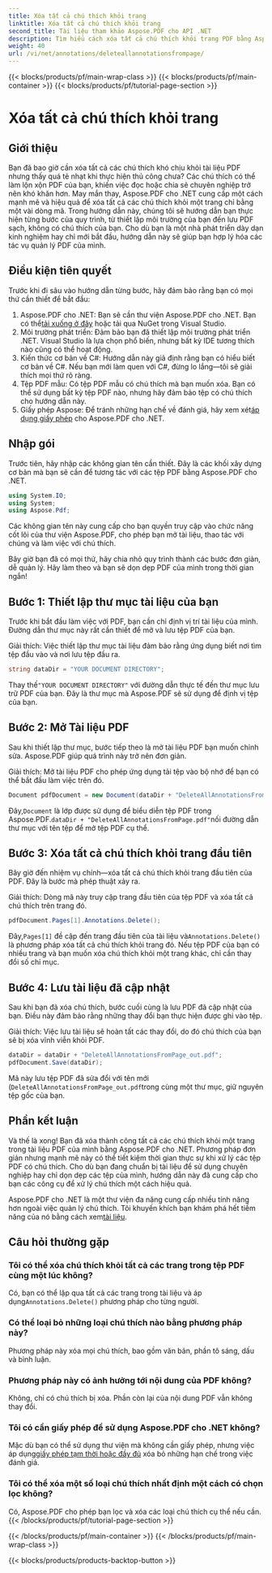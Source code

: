 ```yaml
---
title: Xóa tất cả chú thích khỏi trang
linktitle: Xóa tất cả chú thích khỏi trang
second_title: Tài liệu tham khảo Aspose.PDF cho API .NET
description: Tìm hiểu cách xóa tất cả chú thích khỏi trang PDF bằng Aspose.PDF cho .NET. Làm theo hướng dẫn từng bước của chúng tôi để dọn dẹp PDF của bạn một cách hiệu quả.
weight: 40
url: /vi/net/annotations/deleteallannotationsfrompage/
---
```


{{< blocks/products/pf/main-wrap-class >}}
{{< blocks/products/pf/main-container >}}
{{< blocks/products/pf/tutorial-page-section >}}

# Xóa tất cả chú thích khỏi trang

## Giới thiệu
Bạn đã bao giờ cần xóa tất cả các chú thích khó chịu khỏi tài liệu PDF nhưng thấy quá tẻ nhạt khi thực hiện thủ công chưa? Các chú thích có thể làm lộn xộn PDF của bạn, khiến việc đọc hoặc chia sẻ chuyên nghiệp trở nên khó khăn hơn. May mắn thay, Aspose.PDF cho .NET cung cấp một cách mạnh mẽ và hiệu quả để xóa tất cả các chú thích khỏi một trang chỉ bằng một vài dòng mã. Trong hướng dẫn này, chúng tôi sẽ hướng dẫn bạn thực hiện từng bước của quy trình, từ thiết lập môi trường của bạn đến lưu PDF sạch, không có chú thích của bạn. Cho dù bạn là một nhà phát triển dày dạn kinh nghiệm hay chỉ mới bắt đầu, hướng dẫn này sẽ giúp bạn hợp lý hóa các tác vụ quản lý PDF của mình.

## Điều kiện tiên quyết

Trước khi đi sâu vào hướng dẫn từng bước, hãy đảm bảo rằng bạn có mọi thứ cần thiết để bắt đầu:

1.  Aspose.PDF cho .NET: Bạn sẽ cần thư viện Aspose.PDF cho .NET. Bạn có thể[tải xuống ở đây](https://releases.aspose.com/pdf/net/) hoặc tải qua NuGet trong Visual Studio.
2. Môi trường phát triển: Đảm bảo bạn đã thiết lập môi trường phát triển .NET. Visual Studio là lựa chọn phổ biến, nhưng bất kỳ IDE tương thích nào cũng có thể hoạt động.
3. Kiến thức cơ bản về C#: Hướng dẫn này giả định rằng bạn có hiểu biết cơ bản về C#. Nếu bạn mới làm quen với C#, đừng lo lắng—tôi sẽ giải thích mọi thứ rõ ràng.
4. Tệp PDF mẫu: Có tệp PDF mẫu có chú thích mà bạn muốn xóa. Bạn có thể sử dụng bất kỳ tệp PDF nào, nhưng hãy đảm bảo tệp có chú thích cho hướng dẫn này.
5.  Giấy phép Aspose: Để tránh những hạn chế về đánh giá, hãy xem xét[áp dụng giấy phép](https://purchase.aspose.com/temporary-license/) cho Aspose.PDF cho .NET.

## Nhập gói

Trước tiên, hãy nhập các không gian tên cần thiết. Đây là các khối xây dựng cơ bản mà bạn sẽ cần để tương tác với các tệp PDF bằng Aspose.PDF cho .NET.

```csharp
using System.IO;
using System;
using Aspose.Pdf;
```

Các không gian tên này cung cấp cho bạn quyền truy cập vào chức năng cốt lõi của thư viện Aspose.PDF, cho phép bạn mở tài liệu, thao tác với chúng và làm việc với chú thích.

Bây giờ bạn đã có mọi thứ, hãy chia nhỏ quy trình thành các bước đơn giản, dễ quản lý. Hãy làm theo và bạn sẽ dọn dẹp PDF của mình trong thời gian ngắn!

## Bước 1: Thiết lập thư mục tài liệu của bạn

Trước khi bắt đầu làm việc với PDF, bạn cần chỉ định vị trí tài liệu của mình. Đường dẫn thư mục này rất cần thiết để mở và lưu tệp PDF của bạn.

Giải thích: Việc thiết lập thư mục tài liệu đảm bảo rằng ứng dụng biết nơi tìm tệp đầu vào và nơi lưu tệp đầu ra.

```csharp
string dataDir = "YOUR DOCUMENT DIRECTORY";
```

 Thay thế`"YOUR DOCUMENT DIRECTORY"` với đường dẫn thực tế đến thư mục lưu trữ PDF của bạn. Đây là thư mục mà Aspose.PDF sẽ sử dụng để định vị tệp của bạn.

## Bước 2: Mở Tài liệu PDF

Sau khi thiết lập thư mục, bước tiếp theo là mở tài liệu PDF bạn muốn chỉnh sửa. Aspose.PDF giúp quá trình này trở nên đơn giản.

Giải thích: Mở tài liệu PDF cho phép ứng dụng tải tệp vào bộ nhớ để bạn có thể bắt đầu làm việc trên đó.

```csharp
Document pdfDocument = new Document(dataDir + "DeleteAllAnnotationsFromPage.pdf");
```

 Đây,`Document` là lớp được sử dụng để biểu diễn tệp PDF trong Aspose.PDF.`dataDir + "DeleteAllAnnotationsFromPage.pdf"`nối đường dẫn thư mục với tên tệp để mở tệp PDF cụ thể.

## Bước 3: Xóa tất cả chú thích khỏi trang đầu tiên

Bây giờ đến nhiệm vụ chính—xóa tất cả chú thích khỏi trang đầu tiên của PDF. Đây là bước mà phép thuật xảy ra.

Giải thích: Dòng mã này truy cập trang đầu tiên của tệp PDF và xóa tất cả chú thích trên trang đó.

```csharp
pdfDocument.Pages[1].Annotations.Delete();
```

 Đây,`Pages[1]` đề cập đến trang đầu tiên của tài liệu và`Annotations.Delete()` là phương pháp xóa tất cả chú thích khỏi trang đó. Nếu tệp PDF của bạn có nhiều trang và bạn muốn xóa chú thích khỏi một trang khác, chỉ cần thay đổi số chỉ mục.

## Bước 4: Lưu tài liệu đã cập nhật

Sau khi bạn đã xóa chú thích, bước cuối cùng là lưu PDF đã cập nhật của bạn. Điều này đảm bảo rằng những thay đổi bạn thực hiện được ghi vào tệp.

Giải thích: Việc lưu tài liệu sẽ hoàn tất các thay đổi, do đó chú thích của bạn sẽ bị xóa vĩnh viễn khỏi PDF.

```csharp
dataDir = dataDir + "DeleteAllAnnotationsFromPage_out.pdf";
pdfDocument.Save(dataDir);
```

Mã này lưu tệp PDF đã sửa đổi với tên mới (`DeleteAllAnnotationsFromPage_out.pdf`trong cùng một thư mục, giữ nguyên tệp gốc của bạn.

## Phần kết luận

Và thế là xong! Bạn đã xóa thành công tất cả các chú thích khỏi một trang trong tài liệu PDF của mình bằng Aspose.PDF cho .NET. Phương pháp đơn giản nhưng mạnh mẽ này có thể tiết kiệm thời gian thực sự khi xử lý các tệp PDF có chú thích. Cho dù bạn đang chuẩn bị tài liệu để sử dụng chuyên nghiệp hay chỉ dọn dẹp các tệp của mình, hướng dẫn này đã cung cấp cho bạn các công cụ để xử lý chú thích một cách hiệu quả.

 Aspose.PDF cho .NET là một thư viện đa năng cung cấp nhiều tính năng hơn ngoài việc quản lý chú thích. Tôi khuyến khích bạn khám phá hết tiềm năng của nó bằng cách xem[tài liệu](https://reference.aspose.com/pdf/net/).

## Câu hỏi thường gặp

### Tôi có thể xóa chú thích khỏi tất cả các trang trong tệp PDF cùng một lúc không?
 Có, bạn có thể lặp qua tất cả các trang trong tài liệu và áp dụng`Annotations.Delete()` phương pháp cho từng người.

### Có thể loại bỏ những loại chú thích nào bằng phương pháp này?
Phương pháp này xóa mọi chú thích, bao gồm văn bản, phần tô sáng, dấu và bình luận.

### Phương pháp này có ảnh hưởng tới nội dung của PDF không?
Không, chỉ có chú thích bị xóa. Phần còn lại của nội dung PDF vẫn không thay đổi.

### Tôi có cần giấy phép để sử dụng Aspose.PDF cho .NET không?
 Mặc dù bạn có thể sử dụng thư viện mà không cần giấy phép, nhưng việc áp dụng[giấy phép tạm thời hoặc đầy đủ](https://purchase.aspose.com/temporary-license/) xóa bỏ những hạn chế trong việc đánh giá.

### Tôi có thể xóa một số loại chú thích nhất định một cách có chọn lọc không?
Có, Aspose.PDF cho phép bạn lọc và xóa các loại chú thích cụ thể nếu cần.
{{< /blocks/products/pf/tutorial-page-section >}}

{{< /blocks/products/pf/main-container >}}
{{< /blocks/products/pf/main-wrap-class >}}

{{< blocks/products/products-backtop-button >}}
